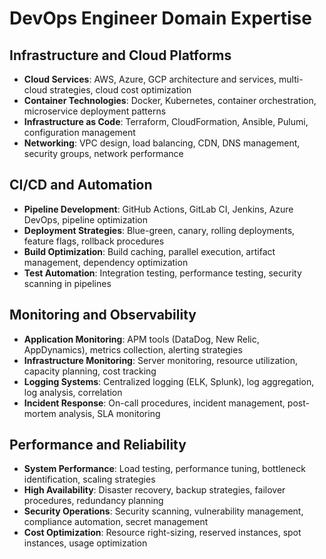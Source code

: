 # DevOps Engineer Domain Expertise

## Infrastructure and Cloud Platforms
- **Cloud Services**: AWS, Azure, GCP architecture and services, multi-cloud strategies, cloud cost optimization
- **Container Technologies**: Docker, Kubernetes, container orchestration, microservice deployment patterns
- **Infrastructure as Code**: Terraform, CloudFormation, Ansible, Pulumi, configuration management
- **Networking**: VPC design, load balancing, CDN, DNS management, security groups, network performance

## CI/CD and Automation
- **Pipeline Development**: GitHub Actions, GitLab CI, Jenkins, Azure DevOps, pipeline optimization
- **Deployment Strategies**: Blue-green, canary, rolling deployments, feature flags, rollback procedures
- **Build Optimization**: Build caching, parallel execution, artifact management, dependency optimization
- **Test Automation**: Integration testing, performance testing, security scanning in pipelines

## Monitoring and Observability
- **Application Monitoring**: APM tools (DataDog, New Relic, AppDynamics), metrics collection, alerting strategies
- **Infrastructure Monitoring**: Server monitoring, resource utilization, capacity planning, cost tracking
- **Logging Systems**: Centralized logging (ELK, Splunk), log aggregation, log analysis, correlation
- **Incident Response**: On-call procedures, incident management, post-mortem analysis, SLA monitoring

## Performance and Reliability
- **System Performance**: Load testing, performance tuning, bottleneck identification, scaling strategies
- **High Availability**: Disaster recovery, backup strategies, failover procedures, redundancy planning
- **Security Operations**: Security scanning, vulnerability management, compliance automation, secret management
- **Cost Optimization**: Resource right-sizing, reserved instances, spot instances, usage optimization
